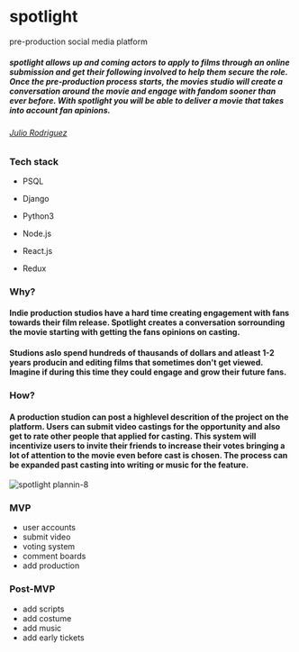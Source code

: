 # spotlight
pre-production social media platform

##### spotlight allows up and coming actors to apply to films through an online submission and get their following involved to help them secure the role. Once the pre-production process starts, the movies studio will create a conversation around the movie and engage with fandom sooner than ever before. With spotlight you will be able to deliver a movie that takes into account fan apinions.

###### [Julio Rodriguez](https://github.com/julior0518) 

### Tech stack
- PSQL
- Django
- Python3
- Node.js

- React.js
- Redux


### Why?
#### Indie production studios have a hard time creating engagement with fans towards their film release. Spotlight creates a conversation sorrounding the movie starting with getting the fans opinions on casting.
#### Studions aslo spend hundreds of thausands of dollars and atleast 1-2 years producin and editing films that sometimes don't get viewed. Imagine if during this time they could engage and grow their future fans. 


### How?
#### A production studion can post a highlevel descrition of the project on the platform. Users can submit video castings for the opportunity and also get to rate other people that applied for casting. This system will incentivize users to invite their friends to increase their votes bringing a lot of attention to the movie even before cast is chosen. The process can be expanded past casting into writing or music for the feature.

![spotlight plannin-8](https://user-images.githubusercontent.com/78614501/152759211-bae54588-3173-4bbf-b0bb-db7166174e2a.png)

### MVP
- user accounts
- submit video
- voting system
- comment boards
- add production

### Post-MVP
- add scripts
- add costume
- add music
- add early tickets



